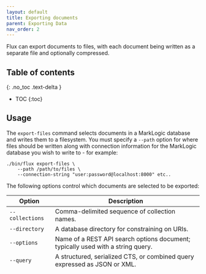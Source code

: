 ```yaml
---
layout: default
title: Exporting documents
parent: Exporting Data
nav_order: 2
---
```


Flux can export documents to files, with each document being written as a separate file and optionally compressed.

## Table of contents
{: .no_toc .text-delta }

- TOC
{:toc}

## Usage

The `export-files` command selects documents in a MarkLogic database and writes them to a filesystem.
You must specify a `--path` option for where files should be written along with connection information for the
MarkLogic database you wish to write to - for example:

```
./bin/flux export-files \
    --path /path/to/files \
    --connection-string "user:password@localhost:8000" etc..
```

The following options control which documents are selected to be exported:

| Option | Description | 
| --- |--- |
| `--collections` | Comma-delimited sequence of collection names. |
| `--directory` | A database directory for constraining on URIs. |
| `--options` | Name of a REST API search options document; typically used with a string query. |
| `--query` | A structured, serialized CTS, or combined query expressed as JSON or XML. |
| `--string-query` | A string query utilizing MarkLogic's search grammar. |
| `--uris` | Newline-delimited sequence of document URIs to retrieve. |

You must specify at least one of `--collections`, `--directory`, `--query`, `--string-query`, or `--uris`. You may specify any
combination of those options as well, with the exception that `--query` will be ignored if `--uris` is specified.

## Transforming document content

You can apply a [MarkLogic REST transform](https://docs.marklogic.com/guide/rest-dev/transforms)
to each document before it is written to a file. A transform is configured via the following options:

| Option | Description | 
| --- | --- |
| `--transform` | Name of a MarkLogic REST transform to apply to each document before writing it to its destination. |
| `--transform-params` | Comma-delimited list of transform parameter names and values - e.g. param1,value1,param2,value2. |
| `--transform-params-delimiter` | Delimiter for `--transform-params`; typically set when a value contains a comma. |

## Compressing content

The `--compression` option is used to write files either to Gzip or ZIP files. 

To Gzip each file, include `--compression GZIP`. 

To write multiple files to one or more ZIP files, include `--compression ZIP`. A zip file will be created for each 
partition that was created when reading data via Optic. You can include `--zip-file-count 1` to force all documents to be
written to a single ZIP file. See the below section on "Understanding partitions" for more information. 

## Specifying an encoding

MarkLogic stores all content [in the UTF-8 encoding](https://docs.marklogic.com/guide/search-dev/encodings_collations#id_87576).
You can specify an alternate encoding when exporting documents to files via the `--encoding` option - e.g.:

```
./bin/flux export-files \
    --path destination \
    --encoding ISO-8859-1 \
    etc...
```

## Understanding partitions

As Flux is built on top of Apache Spark, it is heavily influenced by how Spark
[defines and manages partitions](https://sparkbyexamples.com/spark/spark-partitioning-understanding/). Within the
context of Flux, partitions can be thought of as "workers", with each worker operating in parallel on a different subset
of data. Generally, more partitions allow for more parallel work and improved performance.

When exporting documents to files, the number of partitions impacts how many files will be written. For example, run
the following command below from the [Getting Started guide](getting-started.md):

```
rm export/*.zip
./bin/flux export-files \
    --connection-string flux-example-user:password@localhost:8004 \
    --collections employee \
    --path export \
    --compression zip
```

The `./export` directory will have 12 zip files in it. This count is due to how Flux reads data from MarkLogic,
which involves creating 4 partitions by default per forest in the MarkLogic database. The example application has 3
forests in its content database, and thus 12 partitions are created, resulting in 12 separate zip files.

You can use the `--partitions-per-forest` option to control how many partitions - and thus workers - read documents
from each forest in your database:

```
rm export/*.zip
./bin/flux export-files \
    --connection-string flux-example-user:password@localhost:8004 \
    --collections employee \
    --path export \
    --compression zip \
    --partitions-per-forest 1
```

This approach will produce 3 zip files - one per forest.

You can also use the `--repartition` option, available on every command, to force the number of partitions used when
writing data, regardless of how many were used to read the data:

```
rm export/*.zip
./bin/flux export-files --connection-string flux-example-user:password@localhost:8004 \
    --collections employee \
    --path export --compression zip \
    --repartition 1
```

This approach will produce a single zip file due to the use of a single partition when writing files. 
The `--zip-file-count` option is effectively an alias for `--repartition`. Both options produce the same outcome. 
`--zip-file-count` is included as a more intuitive option for the common case of configuring how many files should
be written. 

Note that Spark's support for repartitioning may negatively impact overall performance due to the need to read all 
data from the data source first before writing any data. 
